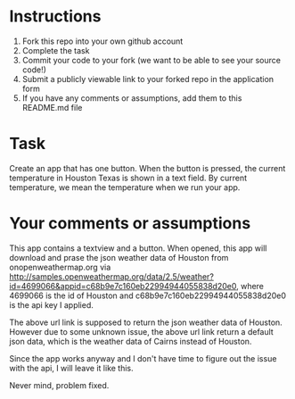 # Instructions
1. Fork this repo into your own github account
2. Complete the task
3. Commit your code to your fork (we want to be able to see your source code!)
4. Submit a publicly viewable link to your forked repo in the application form
5. If you have any comments or assumptions, add them to this README.md file

# Task
Create an app that has one button. When the button is pressed, the current temperature in Houston Texas is shown in a text field. By current temperature, we mean the temperature when we run your app.

# Your comments or assumptions
This app contains a textview and a button. When opened, this app will download and prase the json weather data of Houston from onopenweathermap.org via http://samples.openweathermap.org/data/2.5/weather?id=4699066&appid=c68b9e7c160eb22994944055838d20e0, where 4699066 is the id of Houston and c68b9e7c160eb22994944055838d20e0 is the api key I applied.

The above url link is supposed to return the json weather data of Houston. However due to some unknown issue, the above url link return a default json data, which is the weather data of Cairns instead of Houston. 

Since the app works anyway and I don't have time to figure out the issue with the api, I will leave it like this.

Never mind, problem fixed.

